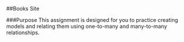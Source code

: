 ##Books Site

###Purpose
This assignment is designed for you to practice creating models and relating them using one-to-many and many-to-many relationships.
